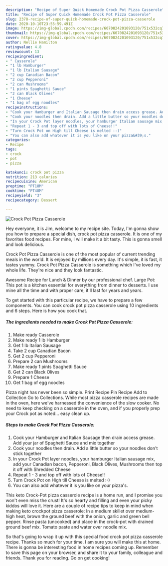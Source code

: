 ```yaml
---
description: "Recipe of Super Quick Homemade Crock Pot Pizza Casserole"
title: "Recipe of Super Quick Homemade Crock Pot Pizza Casserole"
slug: 2378-recipe-of-super-quick-homemade-crock-pot-pizza-casserole
date: 2020-10-10T23:55:59.491Z
image: https://img-global.cpcdn.com/recipes/6070824201093120/751x532cq70/crock-pot-pizza-casserole-recipe-main-photo.jpg
thumbnail: https://img-global.cpcdn.com/recipes/6070824201093120/751x532cq70/crock-pot-pizza-casserole-recipe-main-photo.jpg
cover: https://img-global.cpcdn.com/recipes/6070824201093120/751x532cq70/crock-pot-pizza-casserole-recipe-main-photo.jpg
author: Nellie Hamilton
ratingvalue: 4.8
reviewcount: 13
recipeingredient:
- " Casserole"
- "1 lb Hamburger"
- "1 lb Italian Sausage"
- "2 cup Canadian Bacon"
- "2 cup Pepperoni"
- "2 can Mushrooms"
- "1 pints Spaghetti Sauce"
- "2 can Black Olives"
- "1 Cheese"
- "1 bag of egg noodles"
recipeinstructions:
- "Cook your Hamburger and Italian Sausage then drain access grease. Add your jar of Spaghetti Sauce and mix together"
- "Cook your noodles then drain. Add a little butter so your noodles don&#39;t stick together"
- "In your Crock Pot layer noodles, your hamburger Italian sausage mix, add your Canadian bacon, Pepperoni, Black Olives, Mushrooms then top it off with Shredded Cheese"
- "Repeat 1 - 3 and top off with lots of Cheese!!"
- "Turn Crock Pot on High till Cheese is melted :-)"
- "You can also add whatever it is you like on your pizza&#39;s."
categories:
- Recipe
tags:
- crock
- pot
- pizza

katakunci: crock pot pizza 
nutrition: 213 calories
recipecuisine: American
preptime: "PT18M"
cooktime: "PT48M"
recipeyield: "3"
recipecategory: Dessert

---
```



![Crock Pot Pizza Casserole](https://img-global.cpcdn.com/recipes/6070824201093120/751x532cq70/crock-pot-pizza-casserole-recipe-main-photo.jpg)

Hey everyone, it is Jim, welcome to my recipe site. Today, I'm gonna show you how to prepare a special dish, crock pot pizza casserole. It is one of my favorites food recipes. For mine, I will make it a bit tasty. This is gonna smell and look delicious.

Crock Pot Pizza Casserole is one of the most popular of current trending meals in the world. It is enjoyed by millions every day. It's simple, it is fast, it tastes yummy. Crock Pot Pizza Casserole is something which I've loved my whole life. They're nice and they look fantastic.

Awesome Recipe for Lunch &amp; Dinner by our professional chef. Large Pot: This pot is a kitchen essential for everything from dinner to desserts. I use mine all the time and with proper care, it&#39;ll last for years and years.


To get started with this particular recipe, we have to prepare a few components. You can cook crock pot pizza casserole using 10 ingredients and 6 steps. Here is how you cook that.

<!--inarticleads1-->

##### The ingredients needed to make Crock Pot Pizza Casserole:

1. Make ready  Casserole
1. Make ready 1 lb Hamburger
1. Get 1 lb Italian Sausage
1. Take 2 cup Canadian Bacon
1. Get 2 cup Pepperoni
1. Prepare 2 can Mushrooms
1. Make ready 1 pints Spaghetti Sauce
1. Get 2 can Black Olives
1. Prepare 1 Cheese
1. Get 1 bag of egg noodles


Pizza night has never been so simple. Print Recipe Pin Recipe Add to Collection Go to Collections. While most pizza casserole recipes are made in the oven, here we&#39;ve harnessed the convenience of the slow cooker. No need to keep checking on a casserole in the oven, and if you properly prep your Crock pot as noted… easy clean up. 

<!--inarticleads2-->

##### Steps to make Crock Pot Pizza Casserole:

1. Cook your Hamburger and Italian Sausage then drain access grease. Add your jar of Spaghetti Sauce and mix together
1. Cook your noodles then drain. Add a little butter so your noodles don&#39;t stick together
1. In your Crock Pot layer noodles, your hamburger Italian sausage mix, add your Canadian bacon, Pepperoni, Black Olives, Mushrooms then top it off with Shredded Cheese
1. Repeat 1 - 3 and top off with lots of Cheese!!
1. Turn Crock Pot on High till Cheese is melted :-)
1. You can also add whatever it is you like on your pizza&#39;s.


This keto Crock-Pot pizza casserole recipe is a home run, and I promise you won&#39;t even miss the crust! It&#39;s so hearty and filling and even your picky kiddos will love it. Here are a couple of recipe tips to keep in mind when making keto crockpot pizza casserole: In a medium skillet over medium-high heat, brown the ground beef with the onion, garlic and green bell pepper. Rinse pasta (uncooked) and place in the crock-pot with drained ground beef mix. Tomato paste and water over noodle mix. 

So that's going to wrap it up with this special food crock pot pizza casserole recipe. Thanks so much for your time. I am sure you will make this at home. There is gonna be interesting food in home recipes coming up. Remember to save this page on your browser, and share it to your family, colleague and friends. Thank you for reading. Go on get cooking!
